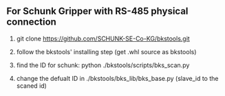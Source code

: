 ## For Schunk Gripper with RS-485 physical connection

1. git clone https://github.com/SCHUNK-SE-Co-KG/bkstools.git

2. follow the bkstools' installing step (get .whl source as bkstools)

3. find the ID for schunk: python ./bkstools/scripts/bks_scan.py

4. change the defualt ID in ./bkstools/bks_lib/bks_base.py (slave_id to the scaned id)
